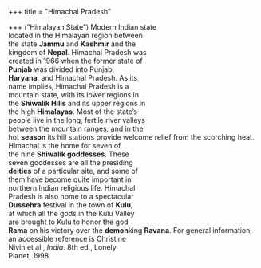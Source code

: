 +++
title = "Himachal Pradesh"

+++
(“Himalayan State”) Modern Indian state  
located in the Himalayan region between  
the state **Jammu** and **Kashmir** and the  
kingdom of **Nepal**. Himachal Pradesh was  
created in 1966 when the former state of  
**Punjab** was divided into Punjab,  
**Haryana**, and Himachal Pradesh. As its  
name implies, Himachal Pradesh is a  
mountain state, with its lower regions in  
the **Shiwalik Hills** and its upper regions in  
the high **Himalayas**. Most of the state’s  
people live in the long, fertile river valleys  
between the mountain ranges, and in the  
hot **season** its hill stations provide welcome relief from the scorching heat.  
Himachal is the home for seven of  
the nine **Shiwalik goddesses**. These  
seven goddesses are all the presiding  
**deities** of a particular site, and some of  
them have become quite important in  
northern Indian religious life. Himachal  
Pradesh is also home to a spectacular  
**Dussehra** festival in the town of **Kulu**,  
at which all the gods in the Kulu Valley  
are brought to Kulu to honor the god  
**Rama** on his victory over the **demon**king **Ravana**. For general information,  
an accessible reference is Christine  
Nivin et al., *India*. 8th ed., Lonely  
Planet, 1998.